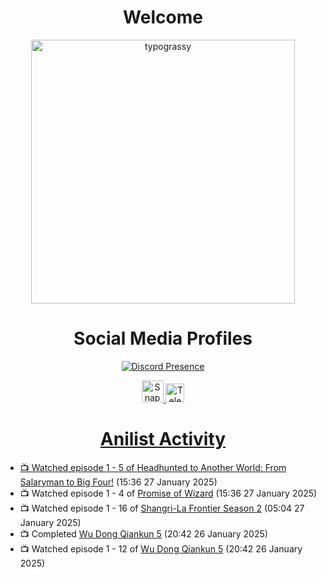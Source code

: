 <div align="center">

# Welcome
<a href="https://github.com/kawarimidoll/typograssy">
    <img alt="typograssy" src="https://typograssy.deno.dev/api?text=%E3%82%88%E3%81%86%E3%81%93%E3%81%9D%E3%81%BF%E3%81%AA%E3%81%95%E3%82%93%20-%20Sheby--&&l0=none&l1=82d9d0&l2=027353&l3=038c4c&l4=01402e&bg=none&frame=none&speed=100&comment=" width="421.99">
</a>

</div>

<div align="center">

# Social Media Profiles

[![Discord Presence](https://lanyard.cnrad.dev/api/612532963938271232)](https://discord.com/users/612532963938271232)


<a href="https://www.snapchat.com/add/a.sheby" title="Snapchat Profile">
    <img src="https://www.freepnglogos.com/uploads/snapchat-logo-png-0.png" width="35" alt="Snapchat Logo" />


<a href="https://t.me/ASheby" title="Telegram Profile">
    <img src="https://www.freepnglogos.com/uploads/telegram-logo-png-0.png" width="30" alt="Telegram Logo" />


</div>

<div align="center">

# Anilist Activity

</div>

<!-- ANILIST_ACTIVITY:start -->

-   📺 Watched episode 1 - 5 of [Headhunted to Another World: From Salaryman to Big Four!](https://anilist.co/anime/179689) (15:36 27 January 2025)
-   📺 Watched episode 1 - 4 of [Promise of Wizard](https://anilist.co/anime/170916) (15:36 27 January 2025)
-   📺 Watched episode 1 - 16 of [Shangri-La Frontier Season 2](https://anilist.co/anime/176508) (05:04 27 January 2025)
-   📺 Completed [Wu Dong Qiankun 5](https://anilist.co/anime/185748) (20:42 26 January 2025)
-   📺 Watched episode 1 - 12 of [Wu Dong Qiankun 5](https://anilist.co/anime/185748) (20:42 26 January 2025)

<!-- ANILIST_ACTIVITY:end -->
